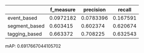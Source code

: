 |               |   f_measure |   precision |   recall |
|---------------|-------------|-------------|----------|
| event_based   |   0.0972182 |   0.0783396 | 0.167591 |
| segment_based |   0.603415  |   0.602374  | 0.620674 |
| tagging_based |   0.663372  |   0.708225  | 0.632543 |
mAP: 0.6917667044105702
